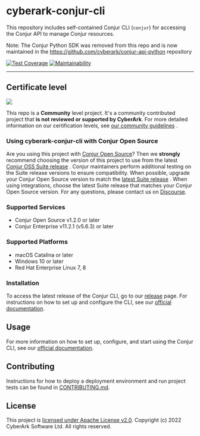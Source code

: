 # cyberark-conjur-cli

This repository includes self-contained Conjur CLI (`conjur`) for
accessing the Conjur API to manage Conjur resources.

Note: The Conjur Python SDK was removed from this repo and is now maintained in the 
https://github.com/cyberark/conjur-api-python repository

[![Test Coverage](https://api.codeclimate.com/v1/badges/d90d69a3942120b36785/test_coverage)](https://codeclimate.com/github/cyberark/cyberark-conjur-cli/test_coverage) [![Maintainability](https://api.codeclimate.com/v1/badges/d90d69a3942120b36785/maintainability)](https://codeclimate.com/github/cyberark/cyberark-conjur-cli/maintainability)

---

## Certificate level

![](https://img.shields.io/badge/Certification%20Level-Community-28A745?link=https://github.com/cyberark/community/blob/master/Conjur/conventions/certification-levels.md)

This repo is a **Community** level project. It's a community contributed project that **is not reviewed or supported by
CyberArk**. For more detailed information on our certification levels,
see [our community guidelines](https://github.com/cyberark/community/blob/master/Conjur/conventions/certification-levels.md#community)
.

### Using cyberark-conjur-cli with Conjur Open Source

Are you using this project with [Conjur Open Source](https://github.com/cyberark/conjur)? Then we
**strongly** recommend choosing the version of this project to use from the
latest [Conjur OSS Suite release](https://docs.conjur.org/Latest/en/Content/Overview/Conjur-OSS-Suite-Overview.html)
. Conjur maintainers perform additional testing on the Suite release versions to ensure compatibility. When possible,
upgrade your Conjur Open Source version to match the
[latest Suite release](https://docs.conjur.org/Latest/en/Content/ReleaseNotes/ConjurOSS-suite-RN.htm)
. When using integrations, choose the latest Suite release that matches your Conjur Open Source version. For any
questions, please contact us on [Discourse](https://discuss.cyberarkcommons.org/c/conjur/5).

### Supported Services

- Conjur Open Source v1.2.0 or later
- Conjur Enterprise v11.2.1 (v5.6.3) or later

### Supported Platforms

- macOS Catalina or later
- Windows 10 or later
- Red Hat Enterprise Linux 7, 8

### Installation

To access the latest release of the Conjur CLI, go to
our [release](https://github.com/cyberark/cyberark-conjur-cli/releases)
page. For instructions on how to set up and configure the CLI, see
our [official documentation](https://docs.conjur.org/Latest/en/Content/Developer/CLI/cli-lp.htm).

## Usage

For more information on how to set up, configure, and start using the Conjur CLI, see
our [official documentation](https://docs.conjur.org/Latest/en/Content/Developer/CLI/cli-lp.htm).


## Contributing

Instructions for how to deploy a deployment environment and run project tests can be found
in [CONTRIBUTING.md](CONTRIBUTING.md).

## License

This project is [licensed under Apache License v2.0](LICENSE.md). Copyright (c) 2022 CyberArk Software Ltd. All rights
reserved.
